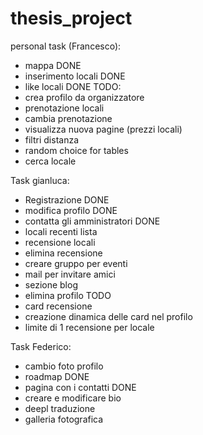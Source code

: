 # thesis_project

personal task (Francesco): 
- mappa DONE 
- inserimento locali DONE
- like locali DONE 
TODO:  
- crea profilo da organizzatore 
- prenotazione locali
- cambia prenotazione
- visualizza nuova pagine (prezzi locali)
- filtri distanza 
- random choice for tables
- cerca locale

Task gianluca:
- Registrazione DONE
- modifica profilo DONE
- contatta gli amministratori DONE
- locali recenti lista
- recensione locali
- elimina recensione
- creare gruppo per eventi
- mail per invitare amici
- sezione blog
- elimina profilo
TODO
- card recensione
- creazione dinamica delle card nel profilo
- limite di 1 recensione per locale

Task Federico:
- cambio foto profilo
- roadmap DONE
- pagina con i contatti DONE
- creare e modificare bio
- deepl traduzione
- galleria fotografica
